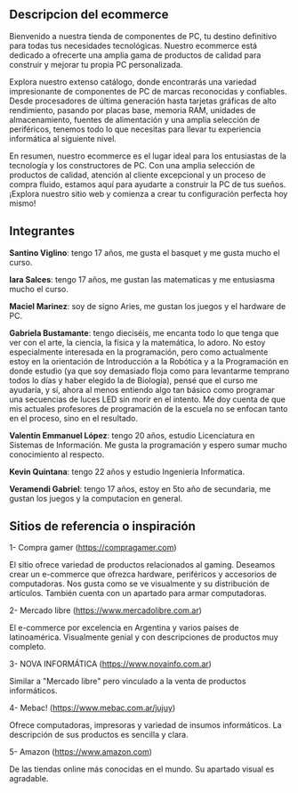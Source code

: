 ﻿## Descripcion del ecommerce
Bienvenido a nuestra tienda de componentes de PC, tu destino definitivo para todas tus necesidades tecnológicas. Nuestro ecommerce está dedicado a ofrecerte una amplia gama de productos de calidad para construir y mejorar tu propia PC personalizada.

Explora nuestro extenso catálogo, donde encontrarás una variedad impresionante de componentes de PC de marcas reconocidas y confiables. Desde procesadores de última generación hasta tarjetas gráficas de alto rendimiento, pasando por placas base, memoria RAM, unidades de almacenamiento, fuentes de alimentación y una amplia selección de periféricos, tenemos todo lo que necesitas para llevar tu experiencia informática al siguiente nivel.

En resumen, nuestro ecommerce es el lugar ideal para los entusiastas de la tecnología y los constructores de PC. Con una amplia selección de productos de calidad, atención al cliente excepcional y un proceso de compra fluido, estamos aquí para ayudarte a construir la PC de tus sueños. ¡Explora nuestro sitio web y comienza a crear tu configuración perfecta hoy mismo!

## Integrantes
**Santino Viglino**: tengo 17 años, me gusta el basquet y me gusta mucho el curso.

**Iara Salces**: tengo 17 años, me gustan las matematicas y me entusiasma mucho el curso.

**Maciel Marinez**: soy de signo Aries, me gustan los juegos y el hardware de PC.

**Gabriela Bustamante**: tengo dieciséis, me encanta todo lo que tenga que ver con el arte, la ciencia, la física y la matemática, lo adoro. No estoy especialmente interesada en la programación, pero como actualmente estoy en la orientación de Introducción a la Robótica y a la Programación en donde estudio (ya que soy demasiado floja como para levantarme temprano todos lo días y haber elegido la de Biología), pensé que el curso me ayudaría, y sí, ahora al menos entiendo algo tan básico como programar una secuencias de luces LED sin morir en el intento. Me doy cuenta de que mis actuales profesores de programación de la escuela no se enfocan tanto en el proceso, sino en el resultado.

**Valentín Emmanuel López**: tengo 20 años, estudio Licenciatura en Sistemas de Información. Me gusta la programación y espero sumar mucho conocimiento al respecto.

**Kevin Quintana**: tengo 22 años y estudio Ingenieria Informatica.

**Veramendi Gabriel**: tengo 17 años, estoy en 5to año de secundaria, me gustan los juegos y la computacion en general.

## Sitios de referencia o inspiración

1- Compra gamer (https://compragamer.com)

 El sitio ofrece variedad de productos relacionados al gaming. Deseamos crear un e-commerce que ofrezca hardware, periféricos y accesorios de computadoras.
 Nos gusta como se ve visualmente y su distribución de artículos. También cuenta con un apartado para armar computadoras.

2- Mercado libre (https://www.mercadolibre.com.ar)

 El e-commerce por excelencia en Argentina y varios países de latinoamérica. Visualmente genial y con descripciones de productos muy completo.

 3- NOVA INFORMÁTICA (https://www.novainfo.com.ar)

 Similar a "Mercado libre" pero vinculado a la venta de productos informáticos.

4- Mebac! (https://www.mebac.com.ar/jujuy)

 Ofrece computadoras, impresoras y variedad de insumos informáticos. La descripción de sus productos es sencilla y clara.

5- Amazon (https://www.amazon.com)

 De las tiendas online más conocidas en el mundo. Su apartado visual es agradable.
